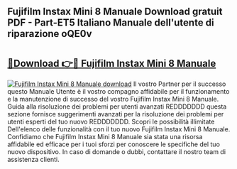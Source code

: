 ## Fujifilm Instax Mini 8 Manuale Download gratuit PDF - Part-ET5 Italiano Manuale dell'utente di riparazione oQE0v

# <h2><a href="http://df9e29.blite.top/?on=Fujifilm+Instax+Mini+8+Manuale">🔗Download 👉🔴 Fujifilm Instax Mini 8 Manuale</a></h2>

[![Fujifilm Instax Mini 8 Manuale download](https://i.imgur.com/lujVjoI.png)](http://df9e29.blite.top/?on=Fujifilm+Instax+Mini+8+Manuale)
Il vostro Partner per il successo questo Manuale Utente è il vostro compagno affidabile per il funzionamento e la manutenzione di successo del vostro Fujifilm Instax Mini 8 Manuale. Guida alla risoluzione dei problemi per utenti avanzati REDDDDDDD questa sezione fornisce suggerimenti avanzati per la risoluzione dei problemi per utenti esperti del tuo nuovo REDDDDDDD. Scopri le possibilità illimitate Dell'elenco delle funzionalità con il tuo nuovo Fujifilm Instax Mini 8 Manuale. Confidiamo che Fujifilm Instax Mini 8 Manuale sia stata una risorsa affidabile ed efficace per i tuoi sforzi per conoscere le specifiche del tuo nuovo dispositivo. In caso di domande o dubbi, contattare il nostro team di assistenza clienti.
